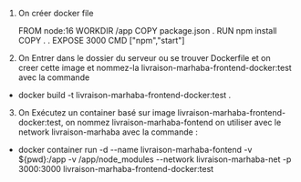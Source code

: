  1. On créer docker file

    FROM node:16
    WORKDIR /app
    COPY package.json .
    RUN npm install
    COPY . .
    EXPOSE 3000
    CMD ["npm","start"]

 2. On Entrer dans le dossier du serveur ou se trouver Dockerfile et on  creer cette image et nommez-la livraison-marhaba-frontend-docker:test avec la commande

 - docker build -t livraison-marhaba-frontend-docker:test .

 3. On Exécutez un container basé sur image livraison-marhaba-frontend-docker:test, on nommez livraison-marhaba-fontend  on utiliser avec le network livraison-marhaba avec la commande :

 - docker container run -d --name livraison-marhaba-fontend -v ${pwd}:/app -v /app/node_modules --network livraison-marhaba-net -p 3000:3000 livraison-marhaba-frontend-docker:test